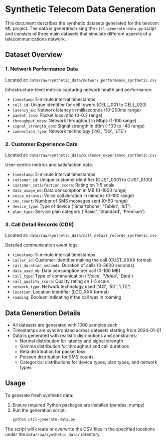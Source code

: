 # Synthetic Telecom Data Generation

This document describes the synthetic datasets generated for the telecom ML project. The data is generated using the `util-generate-data.py` script and consists of three main datasets that simulate different aspects of a telecommunications network.

## Dataset Overview

### 1. Network Performance Data
Located at: `data/raw/synthetic_data/network_performance_synthetic.csv`

Infrastructure-level metrics capturing network health and performance:
- `timestamp`: 5-minute interval timestamps
- `cell_id`: Unique identifier for cell towers (CELL_001 to CELL_020)
- `latency_ms`: Network latency in milliseconds (10-200ms range)
- `packet_loss`: Packet loss ratio (0-0.2 range)
- `throughput_mbps`: Network throughput in Mbps (1-100 range)
- `signal_strength_dbm`: Signal strength in dBm (-100 to -40 range)
- `connection_type`: Network technology ('4G', '5G', 'LTE')

### 2. Customer Experience Data
Located at: `data/raw/synthetic_data/customer_experience_synthetic.csv`

User-centric metrics and satisfaction data:
- `timestamp`: 5-minute interval timestamps
- `customer_id`: Unique customer identifier (CUST_0001 to CUST_0100)
- `customer_satisfaction_score`: Rating on 1-5 scale
- `data_usage_mb`: Data consumption in MB (0-1000 range)
- `voice_minutes`: Voice call duration in minutes (0-100 range)
- `sms_count`: Number of SMS messages sent (0-50 range)
- `device_type`: Type of device ('Smartphone', 'Tablet', 'IoT')
- `plan_type`: Service plan category ('Basic', 'Standard', 'Premium')

### 3. Call Detail Records (CDR)
Located at: `data/raw/synthetic_data/call_detail_records_synthetic.csv`

Detailed communication event logs:
- `timestamp`: 5-minute interval timestamps
- `caller_id`: Customer identifier making the call (CUST_XXXX format)
- `call_duration_seconds`: Duration of calls (0-3600 seconds)
- `data_used_mb`: Data consumption per call (0-100 MB)
- `call_type`: Type of communication ('Voice', 'Video', 'Data')
- `call_quality_score`: Quality rating on 1-5 scale
- `network_type`: Network technology used ('4G', '5G', 'LTE')
- `location`: Location identifier (LOC_XXX format)
- `roaming`: Boolean indicating if the call was in roaming

## Data Generation Details

- All datasets are generated with 1000 samples each
- Timestamps are synchronized across datasets starting from 2024-01-01
- Data is generated with realistic distributions and constraints:
  - Normal distribution for latency and signal strength
  - Gamma distribution for throughput and call durations
  - Beta distribution for packet loss
  - Poisson distribution for SMS counts
  - Categorical distributions for device types, plan types, and network types

## Usage

To generate fresh synthetic data:

1. Ensure required Python packages are installed (pandas, numpy)
2. Run the generation script:
   ```bash
   python util-generate-data.py
   ```

The script will create or overwrite the CSV files in the specified locations under the `data/raw/synthetic_data/` directory. 